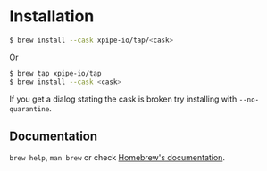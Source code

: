 # Installation

```sh
$ brew install --cask xpipe-io/tap/<cask>
```

Or

```sh
$ brew tap xpipe-io/tap
$ brew install --cask <cask>
```

If you get a dialog stating the cask is broken try installing with `--no-quarantine`.

## Documentation
`brew help`, `man brew` or check [Homebrew's documentation](https://docs.brew.sh).
